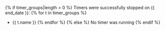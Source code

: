 {% if timer_groups|length > 0 %}
Timers were successfully stopped on {{ end_date }}:
{% for t in timer_groups %}
- {{ t.name }}
{% endfor %}
{% else %}
No timer was running
{% endif %}
